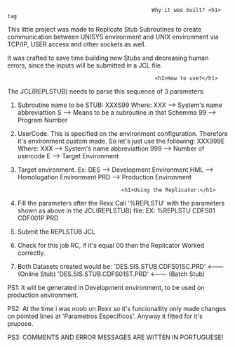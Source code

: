 

                                                  Why it was built? <h1> tag
                                                      
This little project was made to Replicate Stub Subroutines to create communication between UNISYS environment and UNIX environment via 
TCP/IP, USER access and other sockets as well.

It was crafted to save time building new Stubs and decreasing human errors, since the inputs will be submitted in a JCL file.
                                          
                                          
                                                   <h1>How to use?</h1>
The JCL(REPLSTUB) needs to parse this sequence of 3 parameters:
1. Subroutine name to be STUB:
     XXXS99
     Where:
     XXX --> System's name abbreviattion
     S   --> Means to be a subroutine in that Schemma
     99  --> Program Number
      
2. UserCode.
    This is specified on the environment configuration. Therefore it's environment custom made. 
    So let's just use the following:
      XXX999E
      Where:
        XXX --> System's name abbreviattion
        999 --> Number of usercode
        E   --> Target Environment
        
3. Target environment. 
    Ex: 
      DES --> Development Environment
      HML --> Homologation Environment
      PRD --> Production Environment
      
      
                                        <h1>Using the Replicator:</h1>
1. Fill the parameters after the Rexx Call '%REPLSTU' with the parameters shown as above in the JCL(REPLSTUB) file:
  EX:
  %REPLSTU  CDFS01 CDF001P PRD
  
2. Submit the REPLSTUB JCL
  
3. Check for this job RC, if it's equal 00 then the Replicator Worked correctly. 
  
4. Both Datasets created would be:
  'DES.SIS.STUB.CDFS01SC.PRD'   <--- (Online Stub)
  'DES.SIS.STUB.CDFS01ST.PRD'   <--- (Batch Stub)
    
  PS1: It will be generated in Development environment, to be used on production environment.
  
  
  PS2: At the time i was noob on Rexx so it's funcionallity only made changes on pointed lines at 'Parametros Especificos'.
  Anyway it fitted for it's prupose.
  
  PS3: COMMENTS AND ERROR MESSAGES ARE WITTEN IN PORTUGUESE!
  
  
